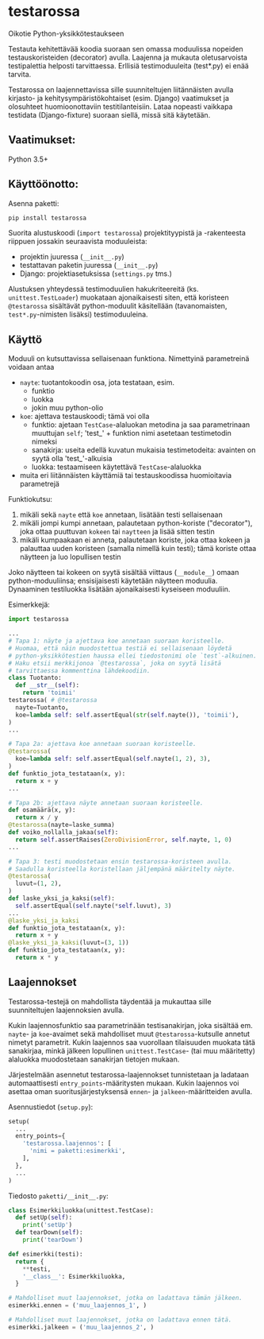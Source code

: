 testarossa
==========

Oikotie Python-yksikkötestaukseen

Testauta kehitettävää koodia suoraan sen omassa moduulissa nopeiden testauskoristeiden (decorator) avulla. Laajenna ja mukauta oletusarvoista testipalettia helposti tarvittaessa. Erllisiä testimoduuleita (test*.py) ei enää tarvita.

Testarossa on laajennettavissa sille suunniteltujen liitännäisten avulla kirjasto- ja kehitysympäristökohtaiset (esim. Django) vaatimukset ja olosuhteet huomioonottaviin testitilanteisiin. Lataa nopeasti vaikkapa testidata (Django-fixture) suoraan siellä, missä sitä käytetään.

Vaatimukset:
------------

Python 3.5+

Käyttöönotto:
-------------

Asenna paketti:
```bash
pip install testarossa
```

Suorita alustuskoodi (`import testarossa`) projektityypistä ja -rakenteesta riippuen jossakin seuraavista moduuleista:
* projektin juuressa (`__init__.py`)
* testattavan paketin juuressa (`__init__.py`)
* Django: projektiasetuksissa (`settings.py` tms.)

Alustuksen yhteydessä testimoduulien hakukriteereitä (ks. `unittest.TestLoader`) muokataan ajonaikaisesti siten, että koristeen `@testarossa` sisältävät python-moduulit käsitellään (tavanomaisten, `test*.py`-nimisten lisäksi) testimoduuleina.

Käyttö
------

Moduuli on kutsuttavissa sellaisenaan funktiona. Nimettyinä parametreinä voidaan antaa
- `nayte`: tuotantokoodin osa, jota testataan, esim.
    - funktio
    - luokka
    - jokin muu python-olio
- `koe`: ajettava testauskoodi; tämä voi olla
    - funktio: ajetaan `TestCase`-alaluokan metodina ja saa parametrinaan muuttujan `self`; 'test_' + funktion nimi asetetaan testimetodin nimeksi 
    - sanakirja: useita edellä kuvatun mukaisia testimetodeita: avainten on syytä olla 'test_'-alkuisia
    - luokka: testaamiseen käytettävä `TestCase`-alaluokka
- muita eri liitännäisten käyttämiä tai testauskoodissa huomioitavia parametrejä

Funktiokutsu:
1. mikäli sekä `nayte` että `koe` annetaan, lisätään testi sellaisenaan
2. mikäli jompi kumpi annetaan, palautetaan python-koriste ("decorator"), joka ottaa puuttuvan `kokeen` tai `naytteen` ja lisää sitten testin
3. mikäli kumpaakaan ei anneta, palautetaan koriste, joka ottaa kokeen ja palauttaa uuden koristeen (samalla nimellä kuin testi); tämä koriste ottaa näytteen ja luo lopullisen testin

Joko näytteen tai kokeen on syytä sisältää viittaus (`__module__`) omaan python-moduuliinsa; ensisijaisesti käytetään näytteen moduulia. Dynaaminen testiluokka lisätään ajonaikaisesti kyseiseen moduuliin.

Esimerkkejä:
```python
import testarossa

...
# Tapa 1: näyte ja ajettava koe annetaan suoraan koristeelle.
# Huomaa, että näin muodostettua testiä ei sellaisenaan löydetä
# python-yksikkötestien haussa ellei tiedostonimi ole `test`-alkuinen.
# Haku etsii merkkijonoa `@testarossa`, joka on syytä lisätä
# tarvittaessa kommenttina lähdekoodiin.
class Tuotanto:
  def __str__(self):
    return 'toimii'
testarossa( # @testarossa
  nayte=Tuotanto,
  koe=lambda self: self.assertEqual(str(self.nayte()), 'toimii'),
)
...

# Tapa 2a: ajettava koe annetaan suoraan koristeelle.
@testarossa(
  koe=lambda self: self.assertEqual(self.nayte(1, 2), 3),
)
def funktio_jota_testataan(x, y):
  return x + y
...

# Tapa 2b: ajettava näyte annetaan suoraan koristeelle.
def osamäärä(x, y):
  return x / y
@testarossa(nayte=laske_summa)
def voiko_nollalla_jakaa(self):
  return self.assertRaises(ZeroDivisionError, self.nayte, 1, 0)
...

# Tapa 3: testi muodostetaan ensin testarossa-koristeen avulla.
# Saadulla koristeella koristellaan jäljempänä määritelty näyte.
@testarossa(
  luvut=(1, 2),
)
def laske_yksi_ja_kaksi(self):
  self.assertEqual(self.nayte(*self.luvut), 3)
...
@laske_yksi_ja_kaksi
def funktio_jota_testataan(x, y):
  return x + y
@laske_yksi_ja_kaksi(luvut=(3, 1))
def funktio_jota_testataan(x, y):
  return x * y
```

Laajennokset
------------

Testarossa-testejä on mahdollista täydentää ja mukauttaa sille suunniteltujen laajennoksien avulla.

Kukin laajennosfunktio saa parametrinään testisanakirjan, joka sisältää em. `nayte`- ja `koe`-avaimet sekä mahdolliset muut `@testarossa`-kutsulle annetut nimetyt parametrit. Kukin laajennos saa vuorollaan tilaisuuden muokata tätä sanakirjaa, minkä jälkeen lopullinen `unittest.TestCase`- (tai muu määritetty) alaluokka muodostetaan sanakirjan tietojen mukaan.

Järjestelmään asennetut testarossa-laajennokset tunnistetaan ja ladataan automaattisesti `entry_points`-määritysten mukaan. Kukin laajennos voi asettaa oman suoritusjärjestyksensä `ennen`- ja `jalkeen`-määritteiden avulla.

Asennustiedot (`setup.py`):
```python
setup(
  ...
  entry_points={
    'testarossa.laajennos': [
      'nimi = paketti:esimerkki',
    ],
  },
  ...
)
```

Tiedosto `paketti/__init__.py`:
```python
class Esimerkkiluokka(unittest.TestCase):
  def setUp(self):
    print('setUp')
  def tearDown(self):
    print('tearDown')

def esimerkki(testi):
  return {
    **testi,
    '__class__': Esimerkkiluokka,
  }

# Mahdolliset muut laajennokset, jotka on ladattava tämän jälkeen.
esimerkki.ennen = ('muu_laajennos_1', )

# Mahdolliset muut laajennokset, jotka on ladattava ennen tätä.
esimerkki.jalkeen = ('muu_laajennos_2', )
```

